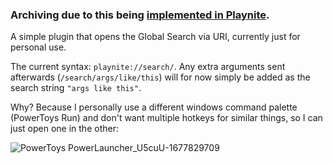 ### Archiving due to this being [implemented in Playnite](../../../../JosefNemec/Playnite/commit/0d9cd61838f14f8e34a7a68abe08fac55c0b8392).




A simple plugin that opens the Global Search via URI, currently just for personal use.



The current syntax: `playnite://search/`. Any extra arguments sent afterwards (`/search/args/like/this`) will for now simply be added as the search string `"args like this"`. 

Why? Because I personally use a different windows command palette (PowerToys Run) and don't want multiple hotkeys for similar things, so I can just open one in the other:


![PowerToys PowerLauncher_U5cuU-1677829709](https://user-images.githubusercontent.com/9774133/222662520-78b0a26d-fa5c-47b3-aeae-ca2d82b0c479.png)
